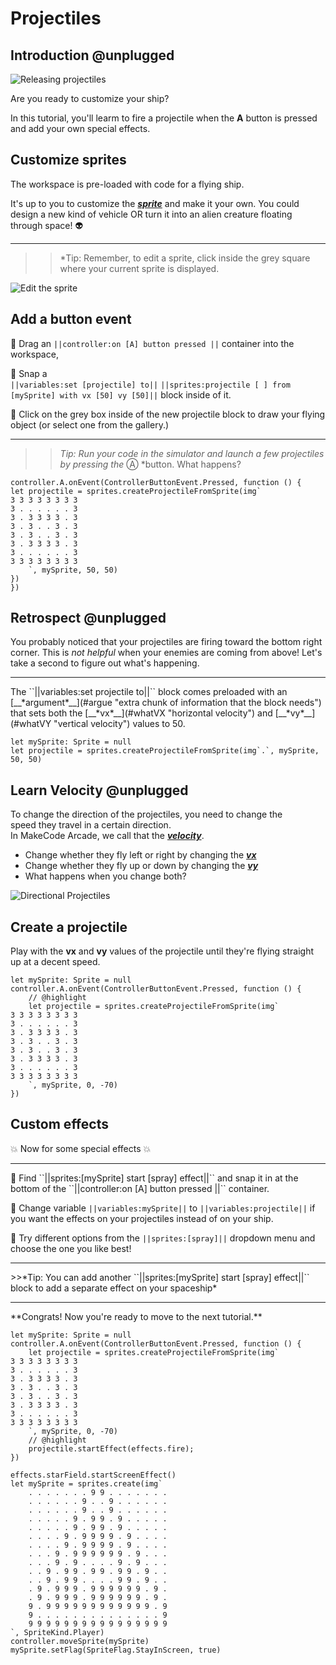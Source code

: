 # Projectiles

## Introduction @unplugged

![Releasing projectiles](/static/skillmaps/space/projectiles.gif "Here, enemy ship. Would you like to borrow an asteroid?")

Are you ready to customize your ship? 

In this tutorial, you'll learm to fire a projectile when the **A** button
is pressed and add your own special effects.

## Customize sprites

The workspace is pre-loaded with code for a flying ship.

It's up to you to customize the [__*sprite*__](#sprote "2-D image that moves on the screen") and make it your own. You could design a new 
kind of vehicle OR turn it into an alien creature floating through space! 👽

<hr/>

>>*Tip: Remember, to edit a sprite, click inside the grey square where your current sprite is displayed.

![Edit the sprite](/static/skillmaps/space/edit-sprite.png "Click within the square. I dare you!")

## Add a button event

🔲 Drag an ``||controller:on [A] button pressed ||`` container into the workspace, 

🔲 Snap a <br/>
``||variables:set [projectile] to||`` ``||sprites:projectile [ ] from [mySprite] with vx [50] vy [50]||`` 
block inside of it.

🔲 Click on the grey box inside of the new projectile block to draw your 
flying object (or select one from the gallery.)
<hr/>

>>*Tip: Run your code in the simulator and launch a few projectiles 
by pressing the* Ⓐ *button.  What happens?


```blocks
controller.A.onEvent(ControllerButtonEvent.Pressed, function () {
let projectile = sprites.createProjectileFromSprite(img`
3 3 3 3 3 3 3 3
3 . . . . . . 3
3 . 3 3 3 3 . 3
3 . 3 . . 3 . 3
3 . 3 . . 3 . 3
3 . 3 3 3 3 . 3
3 . . . . . . 3
3 3 3 3 3 3 3 3
    `, mySprite, 50, 50)
})
})
```

## Retrospect @unplugged

You probably noticed that your projectiles are firing toward the bottom 
right corner. This is *not helpful* when your enemies are coming from above! Let's take 
a second to figure out what's happening.
<hr/>
The ``||variables:set projectile to||`` block comes preloaded with 
an [__*argument*__](#argue "extra chunk of information that the block needs") 
that sets both the [__*vx*__](#whatVX "horizontal velocity") 
and [__*vy*__](#whatVY "vertical velocity") 
values to 50.

```block
let mySprite: Sprite = null
let projectile = sprites.createProjectileFromSprite(img`.`, mySprite, 50, 50)
```

## Learn Velocity @unplugged

To change the direction of the projectiles, you need to change the  
speed they travel in a certain direction.  
In MakeCode Arcade, we call that the [__*velocity*__](#veloc "speed in a given direction").

- Change whether they fly left or right by changing the [__*vx*__](#whatX "speed from left to right")  
- Change whether they fly up or down by changing the [__*vy*__](#whatX "speed from top to bottom")  
- What happens when you change both?

![Directional Projectiles](/static/skillmaps/space/vxvy.gif "Round and Round")


## Create a projectile

Play with the __vx__ and __vy__ values of the projectile until they're flying straight up at a decent speed.

```blocks
let mySprite: Sprite = null
controller.A.onEvent(ControllerButtonEvent.Pressed, function () {
    // @highlight
    let projectile = sprites.createProjectileFromSprite(img`
3 3 3 3 3 3 3 3
3 . . . . . . 3
3 . 3 3 3 3 . 3
3 . 3 . . 3 . 3
3 . 3 . . 3 . 3
3 . 3 3 3 3 . 3
3 . . . . . . 3
3 3 3 3 3 3 3 3
    `, mySprite, 0, -70)
})
```

## Custom effects

💥 Now for some special effects 💥
<hr/>
🔲 Find 
``||sprites:[mySprite] start [spray] effect||`` and snap it in at 
the bottom of the ``||controller:on [A] button pressed ||`` container.  

🔲 Change variable ``||variables:mySprite||`` to ``||variables:projectile||`` if you
want the effects on your projectiles instead of on your ship.  

🔲 Try different options from the ``||sprites:[spray]||`` dropdown menu and choose the one you like best!  
<hr/>
>>*Tip: You can add another ``||sprites:[mySprite] start [spray] effect||`` block
to add a separate effect on your spaceship*
<hr/>
**Congrats! Now you're ready to move to the next tutorial.**

```blocks
let mySprite: Sprite = null
controller.A.onEvent(ControllerButtonEvent.Pressed, function () {
    let projectile = sprites.createProjectileFromSprite(img`
3 3 3 3 3 3 3 3
3 . . . . . . 3
3 . 3 3 3 3 . 3
3 . 3 . . 3 . 3
3 . 3 . . 3 . 3
3 . 3 3 3 3 . 3
3 . . . . . . 3
3 3 3 3 3 3 3 3
    `, mySprite, 0, -70)
    // @highlight
    projectile.startEffect(effects.fire);
})
```


```template
effects.starField.startScreenEffect()
let mySprite = sprites.create(img`
    . . . . . . . 9 9 . . . . . . .
    . . . . . . 9 . . 9 . . . . . .
    . . . . . . 9 . . 9 . . . . . .
    . . . . . 9 . 9 9 . 9 . . . . .
    . . . . . 9 . 9 9 . 9 . . . . .
    . . . . 9 . 9 9 9 9 . 9 . . . .
    . . . . 9 . 9 9 9 9 . 9 . . . .
    . . . 9 . 9 9 9 9 9 9 . 9 . . .
    . . . 9 . 9 . . . . 9 . 9 . . .
    . . 9 . 9 9 . 9 9 . 9 9 . 9 . .
    . . 9 . 9 9 . . . . 9 9 . 9 . .
    . 9 . 9 9 9 . 9 9 9 9 9 9 . 9 .
    . 9 . 9 9 9 . 9 9 9 9 9 9 . 9 .
    9 . 9 9 9 9 9 9 9 9 9 9 9 9 . 9
    9 . . . . . . . . . . . . . . 9
    9 9 9 9 9 9 9 9 9 9 9 9 9 9 9 9
`, SpriteKind.Player)
controller.moveSprite(mySprite)
mySprite.setFlag(SpriteFlag.StayInScreen, true)
```
